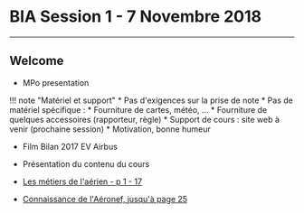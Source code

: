 # BIA Session 1 - 7 Novembre 2018

---
## Welcome

* MPo presentation

!!! note "Matériel et support"
	* Pas d'exigences sur la prise de note
	* Pas de matériel spécifique :
		* Fourniture de cartes, météo, ...
		* Fourniture de quelques accessoires (rapporteur, règle)
	* Support de cours : site web à venir (prochaine session)
	* Motivation, bonne humeur

* Film Bilan 2017 EV Airbus

* Présentation du contenu du cours

* [Les métiers de l'aérien - p 1 - 17](../themes/support/METIERSDELAIR.pdf)

* [Connaissance de l'Aéronef, jusqu'à page 25](../themes/support/aeronef/BIA_AERONEFS_TOURNEFEUILLE.pdf)